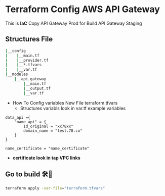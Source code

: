 # Terraform Config AWS API Gateway

This is **IaC** Copy API Gateway Prod for Build API Gateway Staging

## Structures File

```bash
|__config
|    |__main.tf
|    |__provider.tf
|    |__*.tfvars
|    |__var.tf
|__modules
    |__api_gateway
        |__main.tf
        |__output.tf
        |__var.tf
```

- How To Config variables
  New File terraform.tfvars
  - Structures variabls look in var.tf
    example variables

```terrafrom
data_api ={
    "name_api" = {
        Id_original = "xx78xx"
        domain_name = "test.78.co" 
    }
}

name_certificate = "name_certificate" 
```

- **certificate look in tap VPC links**

## **Go to build** 🛠️🤯

```bash
terraform apply -var-file="terraform.tfvars"
```
